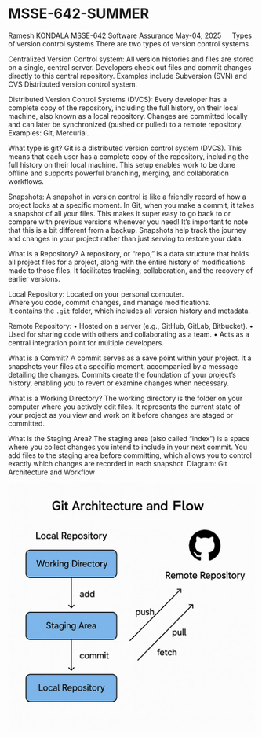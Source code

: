 # MSSE-642-SUMMER

Ramesh KONDALA
MSSE-642 Software Assurance
May-04, 2025
 
Types of version control systems
There are two types of version control systems

Centralized Version Control system:
All version histories and files are stored on a single, central server. 
Developers check out files and commit changes directly to this central repository. 
Examples include Subversion (SVN) and CVS Distributed version control system.

Distributed Version Control Systems (DVCS):
Every developer has a complete copy of the repository, including the full history, on their local machine, also known as a local repository. 
Changes are committed locally and can later be synchronized (pushed or pulled) to a remote repository. 
Examples: Git, Mercurial.

What type is git?
Git is a distributed version control system (DVCS). This means that each user has a complete copy of the repository, including the full history on their local machine. This setup enables work to be done offline and supports powerful branching, merging, and collaboration workflows.

Snapshots:
A snapshot in version control is like a friendly record of how a project looks at a specific moment. In Git, when you make a commit, it takes a snapshot of all your files. This makes it super easy to go back to or compare with previous versions whenever you need! It’s important to note that this is a bit different from a backup. Snapshots help track the journey and changes in your project rather than just serving to restore your data.

What is a Repository?
A repository, or “repo,” is a data structure that holds all project files for a project, along with the entire history of modifications made to those files. It facilitates tracking, collaboration, and the recovery of earlier versions.

Local Repository:
Located on your personal computer.  
Where you code, commit changes, and manage modifications.  
It contains the `.git` folder, which includes all version history and metadata.

Remote Repository:
    •	Hosted on a server (e.g., GitHub, GitLab, Bitbucket).
    •	Used for sharing code with others and collaborating as a team.
    •	Acts as a central integration point for multiple developers.

What is a Commit?
A commit serves as a save point within your project. It a snapshots your files at a specific moment, accompanied by a message detailing the changes. Commits create the foundation of your project’s history, enabling you to revert or examine changes when necessary.

What is a Working Directory?
The working directory is the folder on your computer where you actively edit files. It represents the current state of your project as you view and work on it before changes are staged or committed.

What is the Staging Area?
The staging area (also called “index”) is a space where you collect changes you intend to include in your next commit. You add files to the staging area before committing, which allows you to control exactly which changes are recorded in each snapshot.
Diagram: Git Architecture and Workflow

![My Photo](./my-photo.jpeg)

